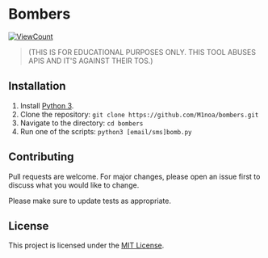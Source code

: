 # Bombers

[![ViewCount](https://img.shields.io/endpoint?url=https://hits.dwyl.com/Minoa/bombers.json%3Fcolor%3Dblue&label=Views)](http://hits.dwyl.com/Minoa/bombers)
> (THIS IS FOR EDUCATIONAL PURPOSES ONLY. THIS TOOL ABUSES APIS AND IT'S AGAINST THEIR TOS.)

## Installation

1. Install [Python 3](https://www.python.org/downloads/).
2. Clone the repository: `git clone https://github.com/M1noa/bombers.git`
3. Navigate to the directory: `cd bombers`
4. Run one of the scripts: `python3 [email/sms]bomb.py`


## Contributing

Pull requests are welcome. For major changes, please open an issue first to discuss what you would like to change.

Please make sure to update tests as appropriate.

## License

This project is licensed under the [MIT License](https://choosealicense.com/licenses/mit/).
